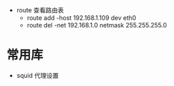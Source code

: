- route   查看路由表
  - route add -host 192.168.1.109 dev eth0
  - route del -net 192.168.1.0 netmask 255.255.255.0

# 常用库
- squid  代理设置
